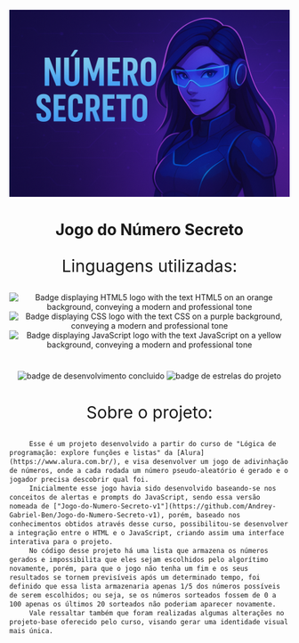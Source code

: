 ![Imagem de uma moça com estilo futurista e ao lado o nome do projeto "Número Secreto", com fundo roxo](img\imagem_projeto.png)

<h1 align="center"> Jogo do Número Secreto </h1>

 
<P align="center" style="font-size: 30px;"> Linguagens utilizadas: </p>
<P align="center">
<img alt="Badge displaying HTML5 logo with the text HTML5 on an orange background, conveying a modern and professional tone" src="https://img.shields.io/badge/-%20HTML5?style=for-the-badge&logo=html5&logoColor=white&logoSize=AUTO&label=HTML5&labelColor=%23E34F26&color=%23E34F26">
<img alt="Badge displaying CSS logo with the text CSS on a purple background, conveying a modern and professional tone" src="https://img.shields.io/badge/-%20?style=for-the-badge&logo=css&logoColor=white&logoSize=AUTO&label=CSS&labelColor=%23663399&color=%23663399">
<img alt="Badge displaying JavaScript logo with the text JavaScript on a yellow background, conveying a modern and professional tone" src="https://img.shields.io/badge/-%20?style=for-the-badge&logo=javascript&logoColor=black&logoSize=AUTO&label=JavaScript&labelColor=%23F7DF1E&color=%23F7DF1E&cacheSeconds=%23F7DF1E">
</p>

#
<p align="center">
<img loading="lazy" src="https://img.shields.io/badge/Status%20-%20Desenvolimento%20Concluido%20-%20green?style=for-the-badge" alt="badge de desenvolvimento concluido"/>
<img loading="lazy" src="https://img.shields.io/github/stars/Andrey-Gabriel-Ben/Jogo-do-Numero-Secreto-v2-git?style=for-the-badge&color=yellow" alt="badge de estrelas do projeto"/>
</p>

#

<p align="center" style="font-size: 30px;"> Sobre o projeto: </p>

         Esse é um projeto desenvolvido a partir do curso de "Lógica de programação: explore funções e listas" da [Alura](https://www.alura.com.br/), e visa desenvolver um jogo de adivinhação de números, onde a cada rodada um número pseudo-aleatório é gerado e o jogador precisa descobrir qual foi.
         Inicialmente esse jogo havia sido desenvolvido baseando-se nos conceitos de alertas e prompts do JavaScript, sendo essa versão nomeada de ["Jogo-do-Numero-Secreto-v1"](https://github.com/Andrey-Gabriel-Ben/Jogo-do-Numero-Secreto-v1), porém, baseado nos conhecimentos obtidos através desse curso, possibilitou-se desenvolver a integração entre o HTML e o JavaScript, criando assim uma interface interativa para o projeto.
         No código desse projeto há uma lista que armazena os números gerados e impossibilita que eles sejam escolhidos pelo algorítimo novamente, porém, para que o jogo não tenha um fim e os seus resultados se tornem previsíveis após um determinado tempo, foi definido que essa lista armazenaria apenas 1/5 dos números possíveis de serem escolhidos; ou seja, se os números sorteados fossem de 0 a 100 apenas os últimos 20 sorteados não poderiam aparecer novamente.
         Vale ressaltar também que foram realizadas algumas alterações no projeto-base oferecido pelo curso, visando gerar uma identidade visual mais única.

#
